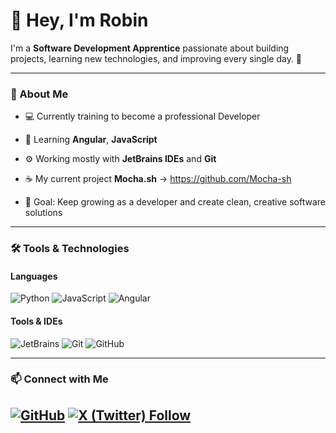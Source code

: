 # 👋 Hey, I'm Robin

I'm a **Software Development Apprentice** passionate about building projects, learning new technologies, and improving every single day. 🚀

---

### 🧠 About Me
- 💻 Currently training to become a professional Developer
- 🌱 Learning **Angular**, **JavaScript**
- ⚙️ Working mostly with **JetBrains IDEs** and **Git**  
- ☕️ My current project **Mocha.sh** -> https://github.com/Mocha-sh

- 🎯 Goal: Keep growing as a developer and create clean, creative software solutions

---

### 🛠️ Tools & Technologies

#### Languages
![Python](https://img.shields.io/badge/Python-3776AB?style=for-the-badge&logo=python&logoColor=white)
![JavaScript](https://img.shields.io/badge/JavaScript-F7DF1E?style=for-the-badge&logo=javascript&logoColor=black)
![Angular](https://img.shields.io/badge/Angular-DD0031?style=for-the-badge&logo=angular&logoColor=white)

#### Tools & IDEs
![JetBrains](https://img.shields.io/badge/JetBrains-000000?style=for-the-badge&logo=jetbrains&logoColor=white)
![Git](https://img.shields.io/badge/Git-F05032?style=for-the-badge&logo=git&logoColor=white)
![GitHub](https://img.shields.io/badge/GitHub-181717?style=for-the-badge&logo=github&logoColor=white)

---

### 📫 Connect with Me
[![GitHub](https://img.shields.io/badge/GitHub-%23181717.svg?&style=for-the-badge&logo=github&logoColor=white)](https://github.com/robin-engels)
[![X (Twitter) Follow](https://img.shields.io/badge/Follow-%40robinengels__dev-1DA1F2?style=for-the-badge&logo=x&logoColor=white)](https://x.com/robinengels_dev?s=21)
---


